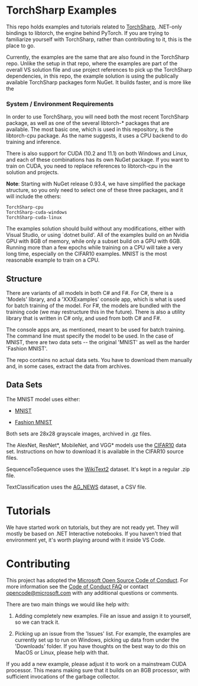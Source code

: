 # TorchSharp Examples

This repo holds examples and tutorials related to [TorchSharp](https://github.com/dotnet/TorchSharp), .NET-only bindings to libtorch, the engine behind PyTorch. If you are trying to familiarize yourself with TorchSharp, rather than contributing to it, this is the place to go.

Currently, the examples are the same that are also found in the TorchSharp repo. Unlike the setup in that repo, where the examples are part of the overall VS solution file and use project references to pick up the TorchSharp dependencies, in this repo, the example solution is using the publically available TorchSharp packages form NuGet. It builds faster, and is more like the 

### System / Environment Requirements

In order to use TorchSharp, you will need both the most recent TorchSharp package, as well as one of the several libtorch-* packages that are available. The most basic one, which is used in this repository, is the libtorch-cpu package. As the name suggests, it uses a CPU backend to do training and inference.

There is also support for CUDA (10.2 and 11.1) on both Windows and Linux, and each of these combinations has its own NuGet package. If you want to train on CUDA, you need to replace references to libtorch-cpu in the solution and projects.

__Note__: Starting with NuGet release 0.93.4, we have simplified the package structure, so you only need to select one of these three packages, and it will include the others:

    TorchSharp-cpu
    TorchSharp-cuda-windows
    TorchSharp-cuda-linux

The examples solution should build without any modifications, either with Visual Studio, or using `dotnet build'. All of the examples build on an Nvidia GPU with 8GB of memory, while only a subset build on a GPU with 6GB. Running more than a few epochs while training on a CPU will take a very long time, especially on the CIFAR10 examples. MNIST is the most reasonable example to train on a CPU.

## Structure

There are variants of all models in both C# and F#. For C#, there is a 'Models' library, and a 'XXXExamples' console app, which is what is used for batch training of the model. For F#, the models are bundled with the training code (we may restructure this in the future). There is also a utility library that is written in C# only, and used from both C# and F#.

The console apps are, as mentioned, meant to be used for batch training. The command line must specify the model to be used. In the case of MNIST, there are two data sets -- the original 'MNIST' as well as the harder 'Fashion MNIST'.

The repo contains no actual data sets. You have to download them manually and, in some cases, extract the data from archives.

## Data Sets

The MNIST model uses either:

* [MNIST](http://yann.lecun.com/exdb/mnist/)
    
* [Fashion MNIST](https://github.com/zalandoresearch/fashion-mnist/tree/master/data/fashion)

Both sets are 28x28 grayscale images, archived in .gz files.

The AlexNet, ResNet*, MobileNet, and VGG* models use the [CIFAR10](https://www.cs.toronto.edu/~kriz/cifar.html) data set. Instructions on how to download it is available in the CIFAR10 source files.

SequenceToSequence uses the [WikiText2](https://s3.amazonaws.com/research.metamind.io/wikitext/wikitext-2-v1.zip) dataset. It's kept in a regular .zip file.

TextClassification uses the [AG_NEWS](https://github.com/mhjabreel/CharCnn_Keras/tree/master/data/ag_news_csv) dataset, a CSV file.

# Tutorials

We have started work on tutorials, but they are not ready yet. They will mostly be based on .NET Interactive notebooks. If you haven't tried that environment yet, it's worth playing around with it inside VS Code.

# Contributing

This project has adopted the [Microsoft Open Source Code of Conduct](https://opensource.microsoft.com/codeofconduct/). For more information see the [Code of Conduct FAQ](https://opensource.microsoft.com/codeofconduct/faq/) or contact [opencode@microsoft.com](mailto:opencode@microsoft.com) with any additional questions or comments.

There are two main things we would like help with:

1. Adding completely new examples. File an issue and assign it to yourself, so we can track it.

2. Picking up an issue from the 'Issues' list. For example, the examples are currently set up to run on Windows, picking up data from under the 'Downloads' folder. If you have thoughts on the best way to do this on MacOS or Linux, please help with that.

If you add a new example, please adjust it to work on a mainstream CUDA processor. This means making sure that it builds on an 8GB processor, with sufficient invocations of the garbage collector.
